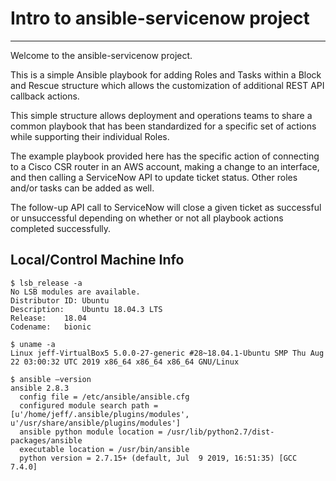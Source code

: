 # Intro to ansible-servicenow project
* * *
Welcome to the ansible-servicenow project.

This is a simple Ansible playbook for adding Roles and Tasks within a Block and Rescue structure which allows the customization of additional REST API callback actions.

This simple structure allows deployment and operations teams to share a common playbook that has been standardized for a specific set of actions while supporting their individual Roles.

The example playbook provided here has the specific action of connecting to a Cisco CSR router in an AWS account, making a change to an interface, and then calling a ServiceNow API to update ticket status.  Other roles and/or tasks can be added as well.

The follow-up API call to ServiceNow will close a given ticket as successful or unsuccessful depending on whether or not all playbook actions completed successfully.


Local/Control Machine Info
-----------
```
$ lsb_release -a
No LSB modules are available.
Distributor ID:	Ubuntu
Description:	Ubuntu 18.04.3 LTS
Release:	18.04
Codename:	bionic

$ uname -a
Linux jeff-VirtualBox5 5.0.0-27-generic #28~18.04.1-Ubuntu SMP Thu Aug 22 03:00:32 UTC 2019 x86_64 x86_64 x86_64 GNU/Linux

$ ansible –version
ansible 2.8.3
  config file = /etc/ansible/ansible.cfg
  configured module search path = [u'/home/jeff/.ansible/plugins/modules', u'/usr/share/ansible/plugins/modules']
  ansible python module location = /usr/lib/python2.7/dist-packages/ansible
  executable location = /usr/bin/ansible
  python version = 2.7.15+ (default, Jul  9 2019, 16:51:35) [GCC 7.4.0] 

```

